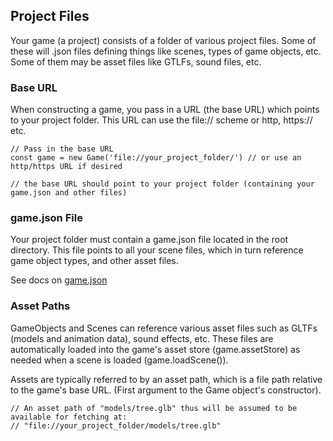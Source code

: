 ## Project Files
Your game (a project) consists of a folder of various project files.
Some of these will .json files defining things like scenes, types of game objects, etc.
Some of them may be asset files like GTLFs, sound files, etc.

### Base URL
When constructing a game, you pass in a URL (the base URL) which points to your project folder. This URL can use the file:// scheme or http, https:// etc.

```
// Pass in the base URL
const game = new Game('file://your_project_folder/') // or use an http/https URL if desired

// the base URL should point to your project folder (containing your game.json and other files)
```

### game.json File
Your project folder must contain a game.json file located in the root directory.
This file points to all your scene files, which in turn reference game object types, and other asset files.

See docs on [game.json](https://wesunwin.github.io/three-game-engine/#/docs/game_json)

### Asset Paths
GameObjects and Scenes can reference various asset files such as GLTFs (models and animation data), sound effects, etc. These files are automatically loaded into the game's asset store (game.assetStore)
as needed when a scene is loaded (game.loadScene()).

Assets are typically referred to by an asset path, which is a file path relative to the game's base URL. (First argument to the Game object's constructor).

```
// An asset path of "models/tree.glb" thus will be assumed to be available for fetching at:
// "file://your_project_folder/models/tree.glb"
```

